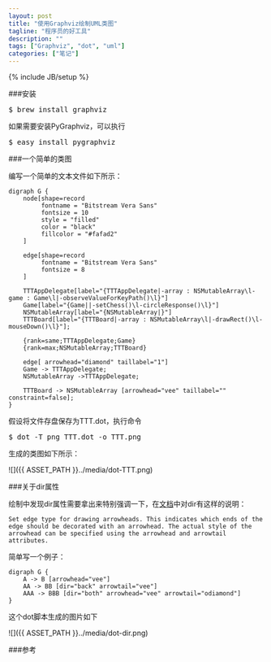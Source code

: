 ```yaml
---
layout: post
title: "使用Graphviz绘制UML类图"
tagline: "程序员的好工具"
description: ""
tags: ["Graphviz", "dot", "uml"]
categories: ["笔记"]
---
```

{% include JB/setup %}

###安装
<pre class="prettyprint lang-bash">
$ brew install graphviz
</pre>

如果需要安装PyGraphviz，可以执行

<pre class="prettyprint lang-bash">
$ easy_install pygraphviz
</pre>

###一个简单的类图

编写一个简单的文本文件如下所示：

```
digraph G {   
    node[shape=record
         fontname = "Bitstream Vera Sans"
         fontsize = 10
         style = "filled"
         color = "black"
         fillcolor = "#fafad2"
    ]

    edge[shape=record
         fontname = "Bitstream Vera Sans"
         fontsize = 8
    ]
   
    TTTAppDelegate[label="{TTTAppDelegate|-array : NSMutableArray\l-game : Game\l|-observeValueForKeyPath()\l}"]
    Game[label="{Game||-setChess()\l-circleResponse()\l}"]
    NSMutableArray[label="{NSMutableArray|}"]
    TTTBoard[label="{TTTBoard|-array : NSMutableArray\l|-drawRect()\l-mouseDown()\l}"];

    {rank=same;TTTAppDelegate;Game}
    {rank=max;NSMutableArray;TTTBoard}

    edge[ arrowhead="diamond" taillabel="1"]
    Game -> TTTAppDelegate;
    NSMutableArray ->TTTAppDelegate;

    TTTBoard -> NSMutableArray [arrowhead="vee" taillabel="" constraint=false];
}
```

假设将文件存盘保存为TTT.dot，执行命令

<pre class="prettyprint lang-bash">
$ dot -T png TTT.dot -o TTT.png
</pre>

生成的类图如下所示：

![]({{ ASSET_PATH }}../media/dot-TTT.png)

###关于dir属性

绘制中发现dir属性需要拿出来特别强调一下，在[文档][]中对dir有这样的说明：

```
Set edge type for drawing arrowheads. This indicates which ends of the edge should be decorated with an arrowhead. The actual style of the arrowhead can be specified using the arrowhead and arrowtail attributes.
```

简单写一个例子：

```
digraph G {  
	A -> B [arrowhead="vee"]
	AA -> BB [dir="back" arrowtail="vee"]
	AAA -> BBB [dir="both" arrowhead="vee" arrowtail="odiamond"]
}
```

这个dot脚本生成的图片如下

![]({{ ASSET_PATH }}../media/dot-dir.png)

###参考


[文档]: http://www.graphviz.org/doc/info/attrs.html


